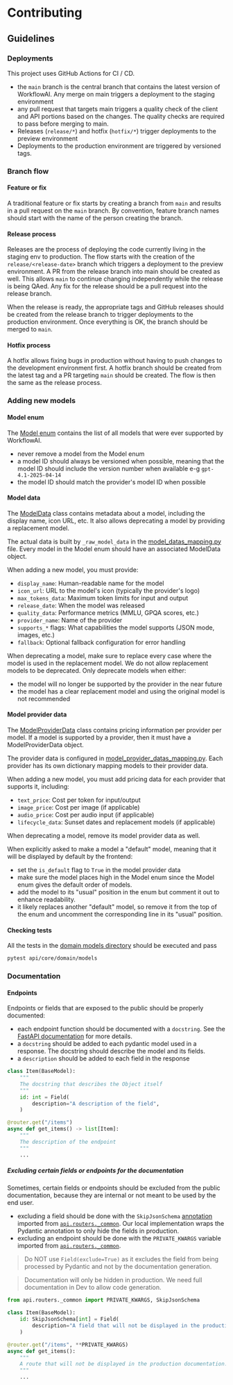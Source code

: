 # Contributing

## Guidelines

### Deployments

This project uses GitHub Actions for CI / CD.

- the `main` branch is the central branch that contains the latest version of WorkflowAI. Any merge on main triggers
  a deployment to the staging environment
- any pull request that targets main triggers a quality check of the client and API portions based on
  the changes. The quality checks are required to pass before merging to main.
- Releases (`release/*`) and hotfix (`hotfix/*`) trigger deployments to the preview environment
- Deployments to the production environment are triggered by versioned tags.

### Branch flow

#### Feature or fix

A traditional feature or fix starts by creating a branch from `main` and results in a pull request on the `main` branch.
By convention, feature branch names should start with the name of the person creating the branch.

#### Release process

Releases are the process of deploying the code currently living in the staging env to production. The flow
starts with the creation of the `release/<release-date>` branch which triggers a deployment to the preview environment. A
PR from the release branch into main should be created as well.
This allows `main` to continue changing independently while the release is being QAed. Any fix for the release
should be a pull request into the release branch.

When the release is ready, the appropriate tags and GitHub releases should be created from the release branch to
trigger deployments to the production environment. Once everything is OK, the branch should be merged to `main`.

#### Hotfix process

A hotfix allows fixing bugs in production without having to push changes to the development environment first.
A hotfix branch should be created from the latest tag and a PR targeting `main` should be created. The flow is then the
same as the release process.

### Adding new models

#### Model enum

The [Model enum](./api/core/domain/models/models.py) contains the list of all models that were ever supported by WorkflowAI.

- never remove a model from the Model enum
- a model ID should always be versioned when possible, meaning that the model ID should include the version number when available e-g `gpt-4.1-2025-04-14`
- the model ID should match the provider's model ID when possible

#### Model data

The [ModelData](./api/core/domain/models/model_data.py) class contains metadata about a model, including the display name, icon URL, etc. It also allows deprecating a model by providing a replacement model.

The actual data is built by `_raw_model_data` in the [model_datas_mapping.py](./api/core/domain/models/model_datas_mapping.py) file. Every model in the Model enum should have an associated ModelData object.

When adding a new model, you must provide:

- `display_name`: Human-readable name for the model
- `icon_url`: URL to the model's icon (typically the provider's logo)
- `max_tokens_data`: Maximum token limits for input and output
- `release_date`: When the model was released
- `quality_data`: Performance metrics (MMLU, GPQA scores, etc.)
- `provider_name`: Name of the provider
- `supports_*` flags: What capabilities the model supports (JSON mode, images, etc.)
- `fallback`: Optional fallback configuration for error handling

When deprecating a model, make sure to replace every case where the model is used in the replacement model. We do not allow replacement models to be deprecated. Only deprecate models when either:

- the model will no longer be supported by the provider in the near future
- the model has a clear replacement model and using the original model is not recommended

#### Model provider data

The [ModelProviderData](./api/core/domain/models/model_provider_data.py) class contains pricing information per provider per model. If a model is supported by a provider, then it must have a ModelProviderData object.

The provider data is configured in [model_provider_datas_mapping.py](./api/core/domain/models/model_provider_datas_mapping.py). Each provider has its own dictionary mapping models to their provider data.

When adding a new model, you must add pricing data for each provider that supports it, including:

- `text_price`: Cost per token for input/output
- `image_price`: Cost per image (if applicable)
- `audio_price`: Cost per audio input (if applicable)
- `lifecycle_data`: Sunset dates and replacement models (if applicable)

When deprecating a model, remove its model provider data as well.

When explicitly asked to make a model a "default" model, meaning that it will be displayed by default by the frontend:

- set the `is_default` flag to `True` in the model provider data
- make sure the model places high in the Model enum since the Model enum gives the default order of models.
- add the model to its "usual" position in the enum but comment it out to enhance readability.
- it likely replaces another "default" model, so remove it from the top of the enum and uncomment the corresponding line in its "usual" position.

#### Checking tests

All the tests in the [domain models directory](./api/core/domain/models) should be executed and pass

```bash
pytest api/core/domain/models
```

### Documentation

#### Endpoints

Endpoints or fields that are exposed to the public should be properly documented:

- each endpoint function should be documented with a `docstring`. See the [FastAPI documentation](https://fastapi.tiangolo.com/tutorial/path-operation-configuration/#summary-and-description) for more details.
- a `docstring` should be added to each pydantic model used in a response. The docstring should describe the model and its fields.
- a `description` should be added to each field in the response

```python
class Item(BaseModel):
    """
    The docstring that describes the Object itself
    """
    id: int = Field(
        description="A description of the field",
    )

@router.get("/items")
async def get_items() -> list[Item]:
    """
    The description of the endpoint
    """
    ...
```

##### Excluding certain fields or endpoints for the documentation

Sometimes, certain fields or endpoints should be excluded from the public documentation, because they are internal or not meant to be used by the end user.

- excluding a field should be done with the `SkipJsonSchema` [annotation](https://docs.pydantic.dev/latest/api/json_schema/#pydantic.json_schema.SkipJsonSchema) imported from [`api.routers._common`](api/api/routers/_common.py). Our local implementation wraps the Pydantic annotation to only hide the fields in production.
- excluding an endpoint should be done with the `PRIVATE_KWARGS` variable imported from [`api.routers._common`](api/api/routers/_common.py).

> Do NOT use `Field(exclude=True)` as it excludes the field from being processed by Pydantic and not by the documentation generation.

> Documentation will only be hidden in production. We need full documentation in Dev to allow code generation.

```python
from api.routers._common import PRIVATE_KWARGS, SkipJsonSchema

class Item(BaseModel):
    id: SkipJsonSchema[int] = Field(
        description="A field that will not be displayed in the production documentation.",
    )

@router.get("/items", **PRIVATE_KWARGS)
async def get_items():
    """
    A route that will not be displayed in the production documentation.
    """
    ...
```
